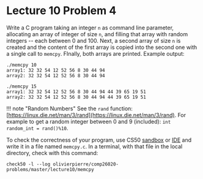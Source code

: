 # Lecture 10 Problem 4

Write a C program taking an integer `n` as command line parameter, allocating
an array of integer of size `n`, and filling that array with random integers --
each between 0 and 100. Next, a second array of size `n` is created and the
content of the first array is copied into the second one with a single call to
`memcpy`. FInally, both arrays are printed. Example output:

```shell
./memcpy 10
array1: 32 32 54 12 52 56 8 30 44 94
array2: 32 32 54 12 52 56 8 30 44 94

./memcpy 15
array1: 32 32 54 12 52 56 8 30 44 94 44 39 65 19 51
array2: 32 32 54 12 52 56 8 30 44 94 44 39 65 19 51
```

!!! note "Random Numbers"
    See the `rand` function:
    [https://linux.die.net/man/3/rand](https://linux.die.net/man/3/rand). For
    example to get a random integer between 0 and 9 (included):
    `int random_int = rand()%10`.

To check the correctness of your program, use CS50 [sandbox](sandbox.cs50.io)
or [IDE](ide.cs50.io) and write it in a file named `memcpy.c`. In a terminal,
with that file in the local directory, check with this command:
```shell
check50 -l --log olivierpierre/comp26020-problems/master/lecture10/memcpy
```

